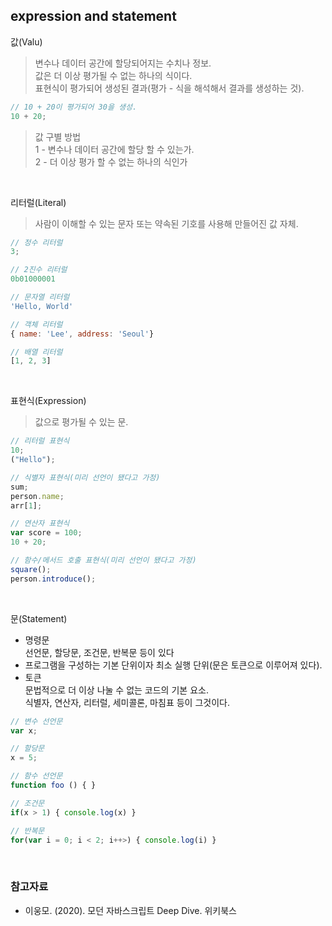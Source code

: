 ## expression and statement

값(Valu) <br>

> 변수나 데이터 공간에 할당되어지는 수치나 정보. <br>
> 값은 더 이상 평가될 수 없는 하나의 식이다. <br>
> 표현식이 평가되어 생성된 결과(평가 - 식을 해석해서 결과를 생성하는 것).

```javascript
// 10 + 20이 평가되어 30을 생성.
10 + 20;
```

> 값 구별 방법 <br>
> 1 - 변수나 데이터 공간에 할당 할 수 있는가. <br>
> 2 - 더 이상 평가 할 수 없는 하나의 식인가

<br>

리터럴(Literal)

> 사람이 이해할 수 있는 문자 또는 약속된 기호를 사용해 만들어진 값 자체.

```javascript
// 정수 리터럴
3;

// 2진수 리터럴
0b01000001

// 문자열 리터럴
'Hello, World'

// 객체 리터럴
{ name: 'Lee', address: 'Seoul'}

// 배열 리터럴
[1, 2, 3]
```

<br>

표현식(Expression)

> 값으로 평가될 수 있는 문.

```javascript
// 리터럴 표현식
10;
("Hello");

// 식별자 표현식(미리 선언이 됐다고 가정)
sum;
person.name;
arr[1];

// 연산자 표현식
var score = 100;
10 + 20;

// 함수/메서드 호출 표현식(미리 선언이 됐다고 가정)
square();
person.introduce();
```

<br>

문(Statement)

- 명령문 <br>
  선언문, 할당문, 조건문, 반복문 등이 있다
- 프로그램을 구성하는 기본 단위이자 최소 실행 단위(문은 토큰으로 이루어져 있다). <br>
- 토큰 <br>
  문법적으로 더 이상 나눌 수 없는 코드의 기본 요소. <br>
  식별자, 연산자, 리터럴, 세미콜론, 마침표 등이 그것이다.

```javascript
// 변수 선언문
var x;

// 할당문
x = 5;

// 함수 선언문
function foo () { }

// 조건문
if(x > 1) { console.log(x) }

// 반복문
for(var i = 0; i < 2; i++>) { console.log(i) }
```

<br>

### 참고자료

- 이웅모. (2020). 모던 자바스크립트 Deep Dive. 위키북스
